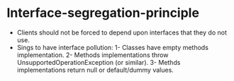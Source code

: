 # Interface-segregation-principle
- Clients should not be forced to depend upon interfaces that they do not use.
- Sings to have interface pollution:
1- Classes have empty methods implementation.
2- Methods implementations throw UnsupportedOperationException (or similar).
3- Methds implementations return null or default/dummy values.

